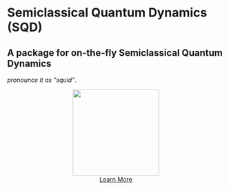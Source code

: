 # **S**emiclassical  **Q**uantum **D**ynamics  (SQD)
## A package for on-the-fly Semiclassical Quantum Dynamics 
*pronounce it as "squid"*. 

<div align="center">
  <img src="https://bradenmweight.github.io/SQD/assets/img/illustrations/Screenshot%202023-01-15%20at%202.24.38%20PM.png" width="200">
  
  <br>
  <a href = 'https://bradenmweight.github.io/SQD'>Learn More</a>
</div>


